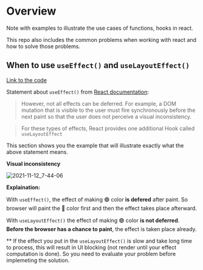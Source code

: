 # Overview

Note with examples to illustrate the use cases of functions, hooks in react.

This repo also includes the common problems when working with react and how to solve those problems.

## When to use `useEffect()` and `useLayoutEffect()`

[Link to the code](https://github.com/turbo8p/react-usecase-note/blob/master/src/useeffect-and-uselayouteffect/UseLayoutEffectAndUseEffect.js)

Statement about `useEffect()` from [React documentation](https://reactjs.org/docs/hooks-reference.html#useeffect): 
> However, not all effects can be deferred. For example, a DOM mutation that is visible to the user must fire synchronously before the next paint so that the user does not perceive a visual inconsistency. 

> For these types of effects, React provides one additional Hook called `useLayoutEffect`

This section shows you the example that will illustrate exactly what the above statement means.

**Visual inconsistency** 

![2021-11-12_7-44-06](https://user-images.githubusercontent.com/26110220/141389386-2a571d05-2afc-452a-b01e-087b0cc67d44.gif)


**Explaination:**

With `useEffect()`, the effect of making 🟢 color **is defered** after paint. So browser will paint the 🔴 color first and then the effect takes place afterward.


With `useLayoutEffect()` the effect of making 🟢 color **is not deferred**. **Before the browser has a chance to paint**, the effect is taken place already.

** If the effect you put in the `useLayoutEffect()` is slow and take long time to process, this will result in UI blocking (not render until your effect computation is done). So you need to evaluate your problem before implemeting the solution.